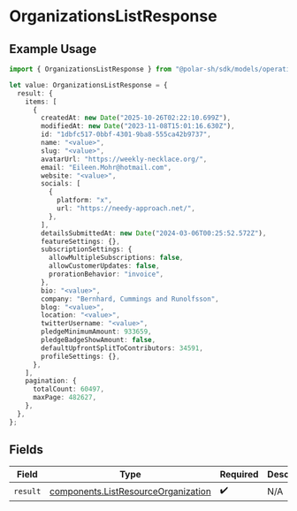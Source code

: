 # OrganizationsListResponse

## Example Usage

```typescript
import { OrganizationsListResponse } from "@polar-sh/sdk/models/operations/organizationslist.js";

let value: OrganizationsListResponse = {
  result: {
    items: [
      {
        createdAt: new Date("2025-10-26T02:22:10.699Z"),
        modifiedAt: new Date("2023-11-08T15:01:16.630Z"),
        id: "1dbfc517-0bbf-4301-9ba8-555ca42b9737",
        name: "<value>",
        slug: "<value>",
        avatarUrl: "https://weekly-necklace.org/",
        email: "Eileen.Mohr@hotmail.com",
        website: "<value>",
        socials: [
          {
            platform: "x",
            url: "https://needy-approach.net/",
          },
        ],
        detailsSubmittedAt: new Date("2024-03-06T00:25:52.572Z"),
        featureSettings: {},
        subscriptionSettings: {
          allowMultipleSubscriptions: false,
          allowCustomerUpdates: false,
          prorationBehavior: "invoice",
        },
        bio: "<value>",
        company: "Bernhard, Cummings and Runolfsson",
        blog: "<value>",
        location: "<value>",
        twitterUsername: "<value>",
        pledgeMinimumAmount: 933659,
        pledgeBadgeShowAmount: false,
        defaultUpfrontSplitToContributors: 34591,
        profileSettings: {},
      },
    ],
    pagination: {
      totalCount: 60497,
      maxPage: 482627,
    },
  },
};
```

## Fields

| Field                                                                                      | Type                                                                                       | Required                                                                                   | Description                                                                                |
| ------------------------------------------------------------------------------------------ | ------------------------------------------------------------------------------------------ | ------------------------------------------------------------------------------------------ | ------------------------------------------------------------------------------------------ |
| `result`                                                                                   | [components.ListResourceOrganization](../../models/components/listresourceorganization.md) | :heavy_check_mark:                                                                         | N/A                                                                                        |
